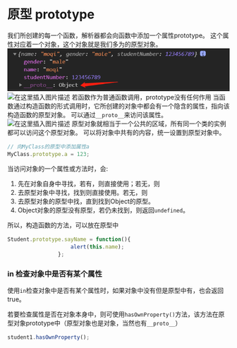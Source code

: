 ﻿# 原型 prototype
我们所创建的每一个函数，解析器都会向函数中添加一个属性prototype。
这个属性对应着一个对象，这个对象就是我们多为的原型对象。
![在这里插入图片描述](img\原型对象1.png)
![在这里插入图片描述](https://img-blog.csdnimg.cn/20210313074236225.png)
若函数作为普通函数调用，prototype没有任何作用
当函数通过构造函数的形式调用时，它所创建的对象中都会有一个隐含的属性，指向该构造函数的原型对象。
可以通过`__proto__`来访问该属性。
![在这里插入图片描述](https://img-blog.csdnimg.cn/20210313080149442.PNG?x-oss-process=image/watermark,type_ZmFuZ3poZW5naGVpdGk,shadow_10,text_aHR0cHM6Ly9ibG9nLmNzZG4ubmV0L3dlaXhpbl80NDc4MjQyMg==,size_16,color_FFFFFF,t_70)
原型对象就相当于一个公共的区域，所有同一个类的实例都可以访问这个原型对象。
可以将对象中共有的内容，统一设置到原型对象中。

```javascript
// 向MyClass的原型中添加属性a
MyClass.prototype.a = 123;
```
当访问对象的一个属性或方法时，会:
1. 先在对象自身中寻找，若有，则直接使用；若无，则
2. 去原型对象中寻找，找到则直接使用。若无，则
3. 去原型对象的原型中找，直到找到Object的原型。
4. Object对象的原型没有原型，若仍未找到，则返回`undefined`。

所以，构造函数的方法，可以放在原型中
```javascript
Student.prototype.sayName = function(){
					alert(this.name);
				};
```
### in 检查对象中是否有某个属性
使用`in`检查对象中是否有某个属性时，如果对象中没有但是原型中有，也会返回true。

若要检查属性是否在对象本身中，则可使用`hasOwnProperty()`方法，该方法在原型对象prototype中（原型对象也是对象，当然也有`__proto__`）
```javascript
student1.hasOwnProperty();
```
